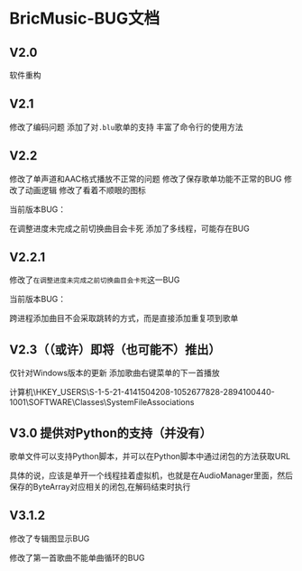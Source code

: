 # BricMusic-BUG文档

## V2.0

软件重构

## V2.1

修改了编码问题
添加了对`.blu`歌单的支持
丰富了命令行的使用方法

## V2.2

修改了单声道和AAC格式播放不正常的问题
修改了保存歌单功能不正常的BUG
修改了动画逻辑
修改了看着不顺眼的图标

当前版本BUG：

在调整进度未完成之前切换曲目会卡死
添加了多线程，可能存在BUG

## V2.2.1

修改了`在调整进度未完成之前切换曲目会卡死`这一BUG

当前版本BUG：

跨进程添加曲目不会采取跳转的方式，而是直接添加重复项到歌单

## V2.3（（或许）即将（也可能不）推出）

仅针对Windows版本的更新
添加歌曲右键菜单的下一首播放

计算机\HKEY_USERS\S-1-5-21-4141504208-1052677828-2894100440-1001\SOFTWARE\Classes\SystemFileAssociations

## V3.0 提供对Python的支持（并没有）

歌单文件可以支持Python脚本，并可以在Python脚本中通过闭包的方法获取URL

具体的说，应该是单开一个线程挂着虚拟机，也就是在AudioManager里面，然后保存的ByteArray对应相关的闭包,在解码结束时执行

## V3.1.2

修改了专辑图显示BUG

修改了第一首歌曲不能单曲循环的BUG